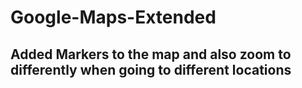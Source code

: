 # Google-Maps-Extended
## Added Markers to the map and also zoom to differently when going to different locations
